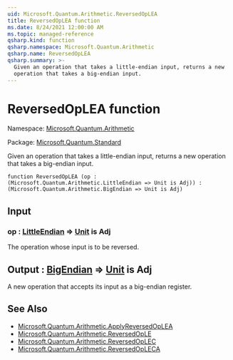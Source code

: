 ```yaml
---
uid: Microsoft.Quantum.Arithmetic.ReversedOpLEA
title: ReversedOpLEA function
ms.date: 8/24/2021 12:00:00 AM
ms.topic: managed-reference
qsharp.kind: function
qsharp.namespace: Microsoft.Quantum.Arithmetic
qsharp.name: ReversedOpLEA
qsharp.summary: >-
  Given an operation that takes a little-endian input, returns a new
  operation that takes a big-endian input.
---
```


# ReversedOpLEA function

Namespace: [Microsoft.Quantum.Arithmetic](xref:Microsoft.Quantum.Arithmetic)

Package: [Microsoft.Quantum.Standard](https://nuget.org/packages/Microsoft.Quantum.Standard)


Given an operation that takes a little-endian input, returns a newoperation that takes a big-endian input.

```qsharp
function ReversedOpLEA (op : (Microsoft.Quantum.Arithmetic.LittleEndian => Unit is Adj)) : (Microsoft.Quantum.Arithmetic.BigEndian => Unit is Adj)
```


## Input

### op : [LittleEndian](xref:Microsoft.Quantum.Arithmetic.LittleEndian) => [Unit](xref:microsoft.quantum.qsharp.valueliterals#unit-literal)  is Adj

The operation whose input is to be reversed.



## Output : [BigEndian](xref:Microsoft.Quantum.Arithmetic.BigEndian) => [Unit](xref:microsoft.quantum.qsharp.valueliterals#unit-literal)  is Adj

A new operation that accepts its input as a big-endian register.

## See Also

- [Microsoft.Quantum.Arithmetic.ApplyReversedOpLEA](xref:Microsoft.Quantum.Arithmetic.ApplyReversedOpLEA)
- [Microsoft.Quantum.Arithmetic.ReversedOpLE](xref:Microsoft.Quantum.Arithmetic.ReversedOpLE)
- [Microsoft.Quantum.Arithmetic.ReversedOpLEC](xref:Microsoft.Quantum.Arithmetic.ReversedOpLEC)
- [Microsoft.Quantum.Arithmetic.ReversedOpLECA](xref:Microsoft.Quantum.Arithmetic.ReversedOpLECA)